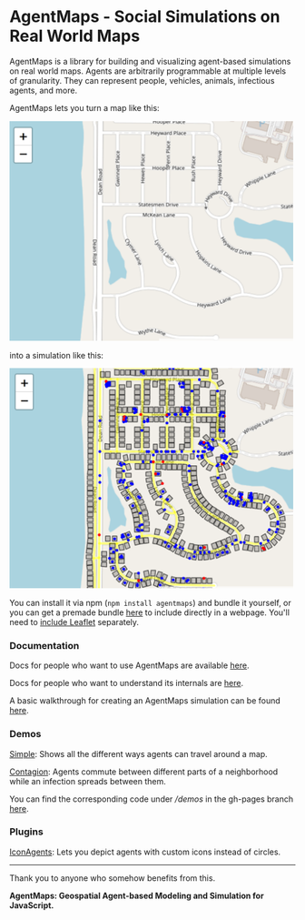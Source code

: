 # AgentMaps - Social Simulations on Real World Maps

AgentMaps is a library for building and visualizing agent-based simulations on real world maps.
Agents are arbitrarily programmable at multiple levels of granularity.
They can represent people, vehicles, animals, infectious agents, and more.

AgentMaps lets you turn a map like this:

<img src="resources/noagentmaps.png" width="500" height="387" />

into a simulation like this:

<img src="resources/agentmaps.png" width="500" height="387" />

You can install it via npm (`npm install agentmaps`) and bundle it yourself, or you can get a premade bundle [here](https://unpkg.com/agentmaps@2/site/dist/agentmaps.js) to include directly in a webpage.
You'll need to [include Leaflet](https://leafletjs.com/download.html) separately.

### Documentation

Docs for people who want to use AgentMaps are available [here](https://noncomputable.github.io/AgentMaps/docs/index.html).

Docs for people who want to understand its internals are [here](https://noncomputable.github.io/AgentMaps/devdocs/index.html).

A basic walkthrough for creating an AgentMaps simulation can be found [here](https://noncomputable.github.io/AgentMaps/docs/tutorial-quickstart.html).

### Demos

[Simple](https://noncomputable.github.io/AgentMaps/demos/simple/simple.html): Shows all the different ways agents can travel around a map.

[Contagion](https://noncomputable.github.io/AgentMaps/demos/basic_contagion/basic_contagion.html): Agents commute between different parts of a neighborhood while an infection spreads between them.

You can find the corresponding code under _/demos_ in the gh-pages branch [here](https://github.com/noncomputable/AgentMaps/tree/gh-pages/demos).

### Plugins

[IconAgents](https://github.com/noncomputable/AgentMaps-IconAgents): Lets you depict agents with custom icons instead of circles.

---

Thank you to anyone who somehow benefits from this.

**AgentMaps: Geospatial Agent-based Modeling and Simulation for JavaScript.**
